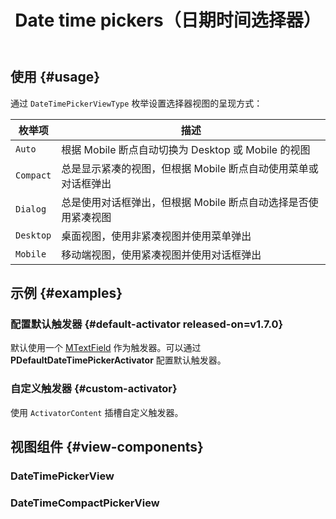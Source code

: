 ﻿---
title: Date time pickers（日期时间选择器）
desc: "**PDateTimePicker** 是一个的日期时间选择组件。"
tag: "预置"
related:
  - /blazor/components/date-pickers
  - /blazor/components/time-pickers
  - /blazor/components/date-digital-clock-pickers
---

## 使用 {#usage}

<masa-example file="Examples.components.date_time_pickers.Picker"></masa-example>

通过 `DateTimePickerViewType` 枚举设置选择器视图的呈现方式：

| 枚举项     | 描述                                     |
|---------|----------------------------------------|
| `Auto`    | 根据 Mobile 断点自动切换为 Desktop 或 Mobile 的视图 |
| `Compact` | 总是显示紧凑的视图，但根据 Mobile 断点自动使用菜单或对话框弹出    |
| `Dialog`  | 总是使用对话框弹出，但根据 Mobile 断点自动选择是否使用紧凑视图    |
| `Desktop` | 桌面视图，使用非紧凑视图并使用菜单弹出                    |
| `Mobile`  | 移动端视图，使用紧凑视图并使用对话框弹出                   |

## 示例 {#examples}

### 配置默认触发器 {#default-activator released-on=v1.7.0}

默认使用一个 [MTextField](/blazor/components/text-fields) 作为触发器。可以通过 **PDefaultDateTimePickerActivator** 配置默认触发器。

<masa-example file="Examples.components.date_time_pickers.DefaultActivator"></masa-example>

### 自定义触发器 {#custom-activator}

使用 `ActivatorContent` 插槽自定义触发器。

<masa-example file="Examples.components.date_time_pickers.CustomActivator"></masa-example>

## 视图组件 {#view-components}

### DateTimePickerView

<masa-example file="Examples.components.date_time_pickers.Default"></masa-example>

### DateTimeCompactPickerView

<masa-example file="Examples.components.date_time_pickers.Compact"></masa-example>
